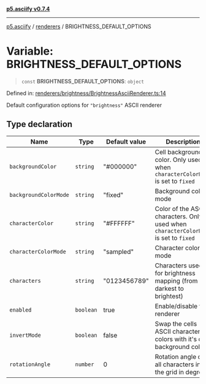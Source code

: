 [**p5.asciify v0.7.4**](../../../README.md)

***

[p5.asciify](../../../README.md) / [renderers](../README.md) / BRIGHTNESS\_DEFAULT\_OPTIONS

# Variable: BRIGHTNESS\_DEFAULT\_OPTIONS

> `const` **BRIGHTNESS\_DEFAULT\_OPTIONS**: `object`

Defined in: [renderers/brightness/BrightnessAsciiRenderer.ts:14](https://github.com/humanbydefinition/p5.asciify/blob/6fefeaafef48319cd9c62f693034711261e84b1d/src/lib/renderers/brightness/BrightnessAsciiRenderer.ts#L14)

Default configuration options for `"brightness"` ASCII renderer

## Type declaration

| Name | Type | Default value | Description | Defined in |
| ------ | ------ | ------ | ------ | ------ |
| <a id="backgroundcolor"></a> `backgroundColor` | `string` | "#000000" | Cell background color. Only used when `characterColorMode` is set to `fixed` | [renderers/brightness/BrightnessAsciiRenderer.ts:24](https://github.com/humanbydefinition/p5.asciify/blob/6fefeaafef48319cd9c62f693034711261e84b1d/src/lib/renderers/brightness/BrightnessAsciiRenderer.ts#L24) |
| <a id="backgroundcolormode"></a> `backgroundColorMode` | `string` | "fixed" | Background color mode | [renderers/brightness/BrightnessAsciiRenderer.ts:26](https://github.com/humanbydefinition/p5.asciify/blob/6fefeaafef48319cd9c62f693034711261e84b1d/src/lib/renderers/brightness/BrightnessAsciiRenderer.ts#L26) |
| <a id="charactercolor"></a> `characterColor` | `string` | "#FFFFFF" | Color of the ASCII characters. Only used when `characterColorMode` is set to `fixed` | [renderers/brightness/BrightnessAsciiRenderer.ts:20](https://github.com/humanbydefinition/p5.asciify/blob/6fefeaafef48319cd9c62f693034711261e84b1d/src/lib/renderers/brightness/BrightnessAsciiRenderer.ts#L20) |
| <a id="charactercolormode"></a> `characterColorMode` | `string` | "sampled" | Character color mode | [renderers/brightness/BrightnessAsciiRenderer.ts:22](https://github.com/humanbydefinition/p5.asciify/blob/6fefeaafef48319cd9c62f693034711261e84b1d/src/lib/renderers/brightness/BrightnessAsciiRenderer.ts#L22) |
| <a id="characters"></a> `characters` | `string` | "0123456789" | Characters used for brightness mapping (from darkest to brightest) | [renderers/brightness/BrightnessAsciiRenderer.ts:18](https://github.com/humanbydefinition/p5.asciify/blob/6fefeaafef48319cd9c62f693034711261e84b1d/src/lib/renderers/brightness/BrightnessAsciiRenderer.ts#L18) |
| <a id="enabled"></a> `enabled` | `boolean` | true | Enable/disable the renderer | [renderers/brightness/BrightnessAsciiRenderer.ts:16](https://github.com/humanbydefinition/p5.asciify/blob/6fefeaafef48319cd9c62f693034711261e84b1d/src/lib/renderers/brightness/BrightnessAsciiRenderer.ts#L16) |
| <a id="invertmode"></a> `invertMode` | `boolean` | false | Swap the cells ASCII character colors with it's cell background colors | [renderers/brightness/BrightnessAsciiRenderer.ts:28](https://github.com/humanbydefinition/p5.asciify/blob/6fefeaafef48319cd9c62f693034711261e84b1d/src/lib/renderers/brightness/BrightnessAsciiRenderer.ts#L28) |
| <a id="rotationangle"></a> `rotationAngle` | `number` | 0 | Rotation angle of all characters in the grid in degrees | [renderers/brightness/BrightnessAsciiRenderer.ts:30](https://github.com/humanbydefinition/p5.asciify/blob/6fefeaafef48319cd9c62f693034711261e84b1d/src/lib/renderers/brightness/BrightnessAsciiRenderer.ts#L30) |
